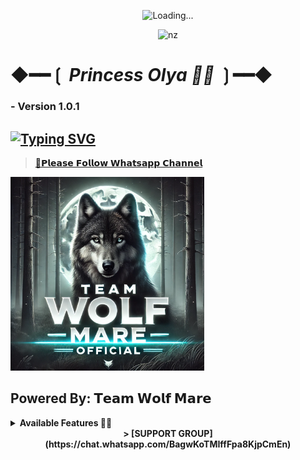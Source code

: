 <p align="center">
<img src="./Android/database/K.Prabhasha.gif" alt="Loading..." width="320"/>
<p align="center">
<img src="https://github.com/Princessolya/Princess-Olya-Media-Files/blob/95a28b94a7459ac97f483af81f6d612b4196c80a/Logo.png" alt="nz" width="350"/>
</p>

# ◆━━❲ *Princess Olya 💙✨* ❳━━◆
### - Version 1.0.1

## [![Typing SVG](https://readme-typing-svg.herokuapp.com?font=Rockstar-ExtraBold&color=90D5FF&lines=𝐖𝐞𝐥𝐜𝐨𝐦𝐞+𝐓𝐨+𝗣𝗥𝗜𝗡𝗖𝗘𝗦╺+𝗢𝗟𝗬𝗔+-+𝗕𝗢𝗧.;𝙿𝙾𝚆𝙴𝚁𝙳+𝙱𝚈:+𝚃𝙴𝙰𝙼+𝚆𝙾𝙻𝙵+𝙼𝙰𝚁𝙴;ℂ𝕣𝕖𝕒𝕥𝕖𝕕+𝕓𝕪......;𝗛𝗮𝘀𝗶+𝗙𝗲𝗿𝗻𝗮𝗻𝗱𝗼;𝗠𝗮𝗹𝗶𝗻𝗱𝘂+𝗛𝗲𝘀𝗵𝗮𝗻;𝗛𝘀𝗶𝗻𝗱𝘂+𝗟𝗮𝗹𝗮𝗻𝗸𝗮;Thaks+For+Using+Princes+Olya)](https://git.io/typing-svg)


> [🔄𝗣𝗹𝗲𝗮𝘀𝗲 𝗙𝗼𝗹𝗹𝗼𝘄 𝗪𝗵𝗮𝘁𝘀𝗮𝗽𝗽 𝗖𝗵𝗮𝗻𝗻𝗲𝗹](https://whatsapp.com/channel/0029Vb69oZU2UPBQ4cdHIz20)

<img src="https://github.com/Princessolya/Princess-Olya-Media-Files/blob/4f24acd496c3e812ad33c6a23b707e27c400dc15/teamlogo.png" width="310"/>

## Powered By: 𝗧𝗲𝗮𝗺 𝗪𝗼𝗹𝗳 𝗠𝗮𝗿𝗲

<b><details><summary>Available Features 👸🔱</summary><br>
	
| Features |  Availability |
| :------: |  :----------: |
|   Convert     |       🩵     |
|   Database     |       🩵     |
|   Owner     |       🩵    |
|   Downloader     |       🩵     |
|   Webzone     |       🩵       |
|   Searching     |       🩵      |
|   Textpro     |       🩵      |
|   Ephoto     |       🩵     |
|   Anime Web     |       🩵      |
|   Stalker     |       🩵      |
|   Random Text     |       🩵     |
|   Random Image     |       🩵     |
|   Creator     |       🩵      |

</details> 

<div align="center">
 > [SUPPORT GROUP](https://chat.whatsapp.com/BagwKoTMIffFpa8KjpCmEn)
</div>
